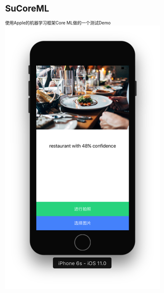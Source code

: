 # SuCoreML
使用Apple的机器学习框架Core ML做的一个测试Demo
![CoreML](https://github.com/abelsu/SuCoreML/blob/master/coreml1.png)
